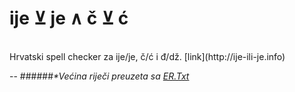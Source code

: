 ije &#x22bb; je &and; č &#x22bb; ć
==

<br>
Hrvatski spell checker za ije/je, č/ć i đ/dž. [link](http://ije-ili-je.info)

--
######_*Većina riječi preuzeta sa [ER.Txt](http://www.igaly.org/rjecnik-hrvatskih-jezika/pages/preuzimanje.php)_
